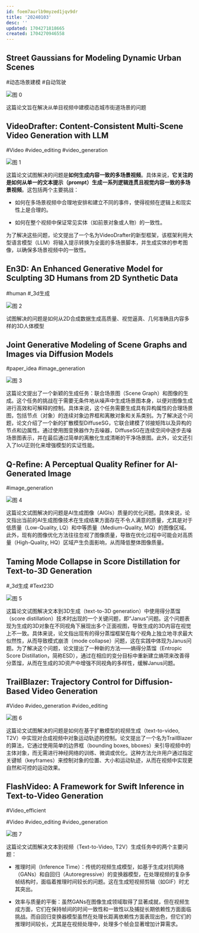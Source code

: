 ```yaml
---
id: foem7aurlb9myzed1jqv9dr
title: '20240103'
desc: ''
updated: 1704271818665
created: 1704270946558
---
```



## Street Gaussians for Modeling Dynamic Urban Scenes
#动态场景建模
#自动驾驶

![图 0](assets/images/69165c652976cab90c8edc36dc405368967cd82e5c78d084f79bfd105ec339d5.png)  

这篇论文旨在解决从单目视频中建模动态城市街道场景的问题



## VideoDrafter: Content-Consistent Multi-Scene Video Generation with LLM
#Video
#video_editing
#video_generation

![图 1](assets/images/7675d41ed17d4a215c298e0e91c1ef753b061c32d9899750fd8acb1f2d239ee9.png)  

这篇论文试图解决的问题是**如何生成内容一致的多场景视频**。具体来说，**它关注的是如何从单一的文本提示（prompt）生成一系列逻辑连贯且视觉内容一致的多场景视频**。这包括两个主要挑战：

* 如何在多场景视频中合理地安排和建立不同的事件，使得视频在逻辑上和现实性上是合理的。

* 如何在整个视频中保证常见实体（如前景对象或人物）的一致性。

为了解决这些问题，论文提出了一个名为VideoDrafter的新型框架，该框架利用大型语言模型（LLM）将输入提示转换为全面的多场景脚本，并生成实体的参考图像，以确保多场景视频中的一致性。


## En3D: An Enhanced Generative Model for Sculpting 3D Humans from 2D Synthetic Data
#human
#_3d生成

![图 2](assets/images/fcf7dff0f7a3cd58431c89024448cfa56b3b869cad7e909fa24143842ecbf687.png)  

试图解决的问题是如何从2D合成数据生成高质量、视觉逼真、几何准确且内容多样的3D人体模型


## Joint Generative Modeling of Scene Graphs and Images via Diffusion Models
#paper_idea
#image_generation

![图 3](assets/images/de1e20ea4f1667241d0fab7264c0bde099e012f184c2549daf62295c490c0276.png)  


这篇论文提出了一个新颖的生成任务：联合场景图（Scene Graph）和图像的生成。这个任务的挑战在于需要无条件地从噪声中生成场景图本身，以便对图像生成进行高效和可解释的控制。具体来说，这个任务需要生成具有异构属性的合理场景图，包括节点（对象）的连续对象边界框和离散对象和关系类别。为了解决这个问题，论文介绍了一个新的扩散模型DiffuseSG，它联合建模了邻接矩阵以及异构的节点和边属性。通过使用图变换器作为去噪器，DiffuseSG在连续空间中逐步去噪场景图表示，并在最后通过简单的离散化生成清晰的干净场景图。此外，论文还引入了IoU正则化来增强模型的实证性能。



## Q-Refine: A Perceptual Quality Refiner for AI-Generated Image 
#image_generation

![图 4](assets/images/2708eeb90e101253123d8a2cf22024296d9e2fc08a8b78f1a9121e22ca2d7988.png)  

这篇论文试图解决的问题是AI生成图像（AIGIs）质量的优化问题。具体来说，论文指出当前的AI生成图像技术在生成结果方面存在不令人满意的质量，尤其是对于低质量（Low-Quality, LQ）和中等质量（Medium-Quality, MQ）的图像区域。此外，现有的图像优化方法往往忽视了图像质量，导致在优化过程中可能会对高质量（High-Quality, HQ）区域产生负面影响，从而降低整体图像质量。



## Taming Mode Collapse in Score Distillation for Text-to-3D Generation
#_3d生成
#Text23D

![图 5](assets/images/8e07abd6930bbab3ecf5745c2884392c2c0951b3a890fde563f6f107e18fa2b0.png)  

这篇论文试图解决文本到3D生成（text-to-3D generation）中使用得分蒸馏（score distillation）技术时出现的一个关键问题，即“Janus”问题。这个问题表现为生成的3D对象在不同视角下展现出多个正面视图，导致生成的3D内容在视觉上不一致。具体来说，论文指出现有的得分蒸馏框架在每个视角上独立地寻求最大似然性，从而导致模式崩溃（mode collapse）问题，这在实践中体现为Janus问题。为了解决这个问题，论文提出了一种新的方法——熵得分蒸馏（Entropic Score Distillation，简称ESD），通过在相应的变分目标中重新建立熵项来改善得分蒸馏，从而在生成的3D资产中增强不同视角的多样性，缓解Janus问题。


## TrailBlazer: Trajectory Control for Diffusion-Based Video Generation
#Video
#video_generation
#video_editing


![图 6](assets/images/3ede7f02ef10376b2077f53dc9ea1e285f2a485f760ce79469b901093c3d388c.png)  

这篇论文试图解决的问题是如何在基于扩散模型的视频生成（text-to-video, T2V）中实现对合成视频中对象运动轨迹的控制。论文提出了一个名为TrailBlazer的算法，它通过使用简单的边界框（bounding boxes, bboxes）来引导视频中的主体对象，而无需进行神经网络的训练、微调或优化。这种方法允许用户通过指定关键帧（keyframes）来控制对象的位置、大小和运动轨迹，从而在视频中实现更自然和可控的运动效果。


## FlashVideo: A Framework for Swift Inference in Text-to-Video Generation
#Video_efficient

#Video
#video_editing
#video_generation


![图 7](assets/images/a2defa51dcfe2018bcbb6787ccca1f0ce50a8e88de678ecaeb35e1dc02d83b1e.png)  

这篇论文试图解决文本到视频（Text-to-Video, T2V）生成任务中的两个主要问题：

* 推理时间（Inference Time）：传统的视频生成模型，如基于生成对抗网络（GANs）和自回归（Autoregressive）的变换器模型，在处理视频的复杂多帧结构时，面临着推理时间较长的问题。这在生成短视频剪辑（如GIF）时尤其突出。

* 效率与质量的平衡：虽然GANs在图像生成领域取得了显著成就，但在视频生成方面，它们在保持帧间的时间一致性和一致性以及捕捉长期依赖性方面面临挑战。而自回归变换器模型虽然在处理长距离依赖性方面表现出色，但它们的推理时间较长，尤其是在视频处理中，处理多个帧会显著增加计算需求。
